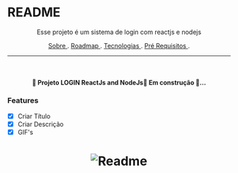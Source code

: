 # README
<p align="center"> Esse projeto é um sistema de login com reactjs e nodejs </p>

<p align="center">
<a href="sobre"> Sobre </a>.
<a href="roadmap"> Roadmap </a>.
<a href="tecnologias"> Tecnologias </a>.
<a href="pre-requisitos"> Pré Requisitos </a>.
</p>

---
<br>

<h4 align="center"> 
 🚧 Projeto LOGIN ReactJs and NodeJs🚀 Em construção 🚧... 
  </h4>

### Features
- [X] Criar Título
- [X] Criar Descrição
- [X] GIF's

<h1 align="center">
  <img alt="Readme" title="Readme" src="https://rafaelherculano.com.br/assets/images/busy.gif" />
</h1>

